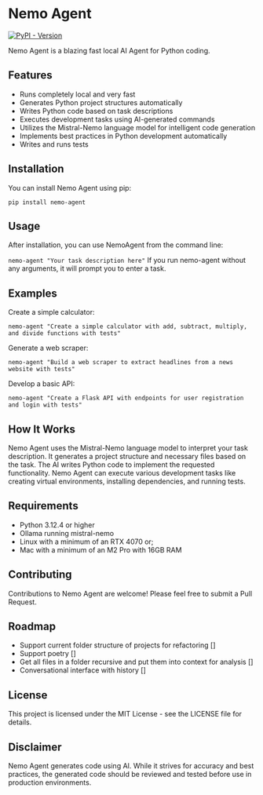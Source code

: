 # Nemo Agent

[![PyPI - Version](https://img.shields.io/pypi/v/nemo-agent)](https://pypi.org/project/nemo-agent/)

Nemo Agent is a blazing fast local AI Agent for Python coding.

## Features
* Runs completely local and very fast
* Generates Python project structures automatically
* Writes Python code based on task descriptions
* Executes development tasks using AI-generated commands
* Utilizes the Mistral-Nemo language model for intelligent code generation
* Implements best practices in Python development automatically
* Writes and runs tests

## Installation
You can install Nemo Agent using pip:

`pip install nemo-agent`

## Usage
After installation, you can use NemoAgent from the command line:

`nemo-agent "Your task description here"`
If you run nemo-agent without any arguments, it will prompt you to enter a task.

## Examples
Create a simple calculator:

`nemo-agent "Create a simple calculator with add, subtract, multiply, and divide functions with tests"`

Generate a web scraper:

`nemo-agent "Build a web scraper to extract headlines from a news website with tests"`

Develop a basic API:

`nemo-agent "Create a Flask API with endpoints for user registration and login with tests"`

## How It Works

Nemo Agent uses the Mistral-Nemo language model to interpret your task description.
It generates a project structure and necessary files based on the task.
The AI writes Python code to implement the requested functionality.
Nemo Agent can execute various development tasks like creating virtual environments, installing dependencies, and running tests.

## Requirements
* Python 3.12.4 or higher
* Ollama running mistral-nemo
* Linux with a minimum of an RTX 4070 or;
* Mac with a minimum of an M2 Pro with 16GB RAM

## Contributing
Contributions to Nemo Agent are welcome! Please feel free to submit a Pull Request.

## Roadmap
* Support current folder structure of projects for refactoring []
* Support poetry []
* Get all files in a folder recursive and put them into context for analysis []
* Conversational interface with history [] 

## License
This project is licensed under the MIT License - see the LICENSE file for details.

## Disclaimer
Nemo Agent generates code using AI. While it strives for accuracy and best practices, the generated code should be reviewed and tested before use in production environments.
